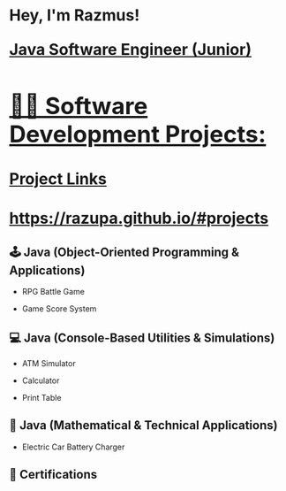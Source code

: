 <h1> Hey, I'm Razmus! <br/>

<a href="http://RazuPa.github.io"></a> 

<a href="https://Razupa.github.io">Java Software Engineer (Junior)


<h2>👨‍💻 Software Development Projects:</h2>


<h4>Project Links</h4>

https://razupa.github.io/#projects

<h2> 🕹️ Java (Object-Oriented Programming & Applications)</h2>

- RPG Battle Game

- Game Score System

<h2> 💻 Java (Console-Based Utilities & Simulations) </h2>

- ATM Simulator

- Calculator

- Print Table 


<h2> 🧮 Java (Mathematical & Technical Applications)</b></h2>

- Electric Car Battery Charger


<h2>📜 Certifications </h2>

